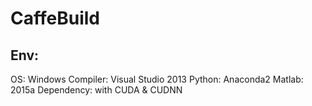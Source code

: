 # CaffeBuild

## Env:
OS: Windows
Compiler: Visual Studio 2013
Python: Anaconda2
Matlab: 2015a
Dependency: with CUDA & CUDNN
